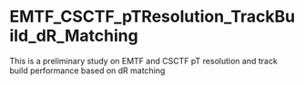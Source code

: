 # EMTF_CSCTF_pTResolution_TrackBuild_dR_Matching
This is a preliminary study on EMTF and CSCTF pT resolution and track build performance based on dR matching
